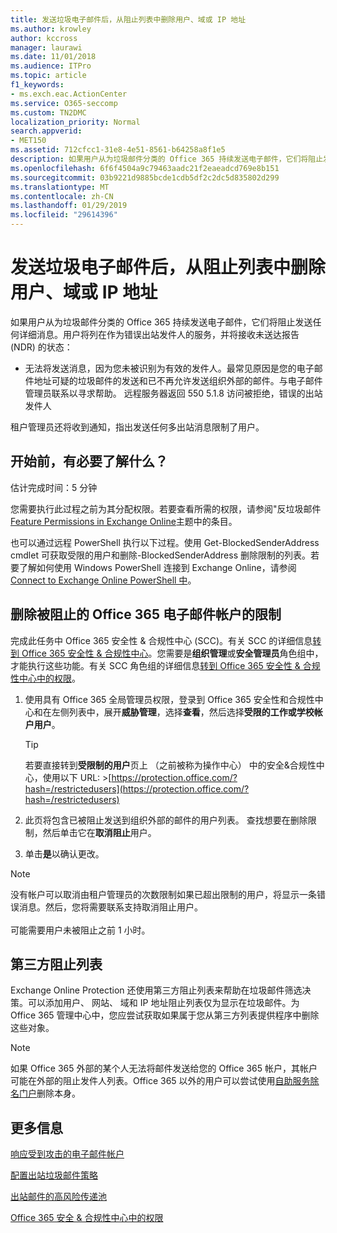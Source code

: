 ```yaml
---
title: 发送垃圾电子邮件后，从阻止列表中删除用户、域或 IP 地址
ms.author: krowley
author: kccross
manager: laurawi
ms.date: 11/01/2018
ms.audience: ITPro
ms.topic: article
f1_keywords:
- ms.exch.eac.ActionCenter
ms.service: O365-seccomp
ms.custom: TN2DMC
localization_priority: Normal
search.appverid:
- MET150
ms.assetid: 712cfcc1-31e8-4e51-8561-b64258a8f1e5
description: 如果用户从为垃圾邮件分类的 Office 365 持续发送电子邮件，它们将阻止发送任何详细消息。
ms.openlocfilehash: 6f6f4504a9c79463aadc21f2eaeadcd769e8b151
ms.sourcegitcommit: 03b9221d9885bcde1cdb5df2c2dc5d835802d299
ms.translationtype: MT
ms.contentlocale: zh-CN
ms.lasthandoff: 01/29/2019
ms.locfileid: "29614396"
---
```

# <a name="removing-a-user-domain-or-ip-address-from-a-block-list-after-sending-spam-email"></a>发送垃圾电子邮件后，从阻止列表中删除用户、域或 IP 地址

如果用户从为垃圾邮件分类的 Office 365 持续发送电子邮件，它们将阻止发送任何详细消息。用户将列在作为错误出站发件人的服务，并将接收未送达报告 (NDR) 的状态：

- 无法将发送消息，因为您未被识别为有效的发件人。最常见原因是您的电子邮件地址可疑的垃圾邮件的发送和已不再允许发送组织外部的邮件。与电子邮件管理员联系以寻求帮助。 远程服务器返回 550 5.1.8 访问被拒绝，错误的出站发件人

租户管理员还将收到通知，指出发送任何多出站消息限制了用户。

## <a name="what-do-you-need-to-know-before-you-begin"></a>开始前，有必要了解什么？
<a name="sectionSection0"> </a>

估计完成时间：5 分钟
  
您需要执行此过程之前为其分配权限。若要查看所需的权限，请参阅"反垃圾邮件[Feature Permissions in Exchange Online](http://technet.microsoft.com/library/15073ce1-0917-403b-8839-02a2ebc96e16.aspx)主题中的条目。

也可以通过远程 PowerShell 执行以下过程。使用 Get-BlockedSenderAddress cmdlet 可获取受限的用户和删除-BlockedSenderAddress 删除限制的列表。若要了解如何使用 Windows PowerShell 连接到 Exchange Online，请参阅[Connect to Exchange Online PowerShell 中](https://go.microsoft.com/fwlink/p/?linkid=396554)。

## <a name="remove-restrictions-for-a-blocked-office-365-email-account"></a>删除被阻止的 Office 365 电子邮件帐户的限制

完成此任务中 Office 365 安全性 & 合规性中心 (SCC)。有关 SCC 的详细信息[转到 Office 365 安全性 & 合规性中心](go-to-the-securitycompliance-center.md)。您需要是**组织管理**或**安全管理员**角色组中，才能执行这些功能。有关 SCC 角色组的详细信息[转到 Office 365 安全性 & 合规性中心中的权限](permissions-in-the-security-and-compliance-center.md)。

1. 使用具有 Office 365 全局管理员权限，登录到 Office 365 安全性和合规性中心和在左侧列表中，展开**威胁管理**，选择**查看**，然后选择**受限的工作或学校帐户用户**。
    
    > [!TIP]
    > 若要直接转到**受限制的用户**页上 （之前被称为操作中心） 中的安全&amp;合规性中心，使用以下 URL: >[https://protection.office.com/?hash=/restrictedusers](https://protection.office.com/?hash=/restrictedusers)

2. 此页将包含已被阻止发送到组织外部的邮件的用户列表。 查找想要在删除限制，然后单击它在**取消阻止**用户。

3. 单击**是**以确认更改。 
    
> [!NOTE]
> 没有帐户可以取消由租户管理员的次数限制如果已超出限制的用户，将显示一条错误消息。然后，您将需要联系支持取消阻止用户。</br></br> 可能需要用户未被阻止之前 1 小时。
  
## <a name="third-party-block-lists"></a>第三方阻止列表

Exchange Online Protection 还使用第三方阻止列表来帮助在垃圾邮件筛选决策。可以添加用户、 网站、 域和 IP 地址阻止列表仅为显示在垃圾邮件。为 Office 365 管理中心中，您应尝试获取如果属于您从第三方列表提供程序中删除这些对象。

> [!NOTE]
> 如果 Office 365 外部的某个人无法将邮件发送给您的 Office 365 帐户，其帐户可能在外部的阻止发件人列表。Office 365 以外的用户可以尝试使用[自助服务除名门户](https://docs.microsoft.com/en-us/office365/SecurityCompliance/use-the-delist-portal-to-remove-yourself-from-the-office-365-blocked-senders-lis)删除本身。 

## <a name="for-more-information"></a>更多信息

[响应受到攻击的电子邮件帐户](responding-to-a-compromised-email-account.md)

[配置出站垃圾邮件策略](configure-the-outbound-spam-policy.md)
  
[出站邮件的高风险传递池](high-risk-delivery-pool-for-outbound-messages.md)

[Office 365 安全 & 合规性中心中的权限](permissions-in-the-security-and-compliance-center.md)

  

